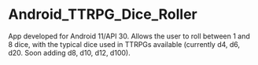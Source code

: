 # Android_TTRPG_Dice_Roller

App developed for Android 11/API 30. Allows the user to roll between 1 and 8 dice, with the typical dice used in TTRPGs available (currently d4, d6, d20. Soon adding d8, d10, d12, d100).
